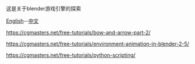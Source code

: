 这是关于blender游戏引擎的探索

[English](https://docs.blender.org/manual/en/dev/game_engine/index.html)--[中文](https://docs.blender.org/manual/zh-hans/dev/game_engine/introduction.html)

https://cgmasters.net/free-tutorials/bow-and-arrow-part-2/

https://cgmasters.net/free-tutorials/environment-animation-in-blender-2-5/

https://cgmasters.net/free-tutorials/python-scripting/
